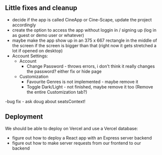 ## Little fixes and cleanup
 
 - decide if the app is called CineApp or Cine-Scape, update the project accordingly
 - create the option to access the app without loggin in / signing up (log in as guest or demo user or whatever)
 - maybe make the app show up in an 375 x 667 rectangle in the middle of the screen if the screen is bigger than that (right now it gets stretched a lot if opened on desktop)
 - Account Settings:
	 - Account
		 - Change Password - throws errors, i don't think it really changes the password? either fix or hide page
	 - Customization
		 - Favourite Genres is not implemented - maybe remove it
		 - Toggle Dark/Light - not finished, maybe remove it too (Remove the entire Customization tab?)

-bug fix - ask doug about seatsContext!

## Deployment

We should be able to deploy on Vercel and use a Vercel database:
- figure out how to deploy a React app with an Express server backend
- figure out how to make server requests from our frontend to our backend